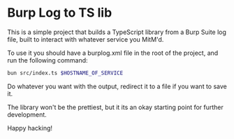 # Burp Log to TS lib
This is a simple project that builds a TypeScript library from a Burp Suite log file, built to interact with whatever service you MitM'd.

To use it you should have a burplog.xml file in the root of the project, and run the following command:
```sh
bun src/index.ts $HOSTNAME_OF_SERVICE
```
Do whatever you want with the output, redirect it to a file if you want to save it.

The library won't be the prettiest, but it its an okay starting point for further development.

Happy hacking!

